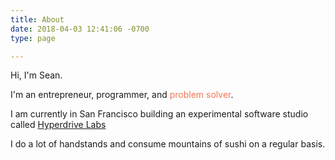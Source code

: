 ```yaml
---
title: About
date: 2018-04-03 12:41:06 -0700
type: page

---
```

Hi, I'm Sean.

<p><span> I'm an entrepreneur, programmer, and <span style="color: #f07652" id="textslide">problem solver</span></span>.</p>

I am currently in San Francisco building an experimental software studio called [Hyperdrive Labs](http://www.hyperdrivelabs.com)

I do a lot of handstands and consume mountains of sushi on a regular basis.
